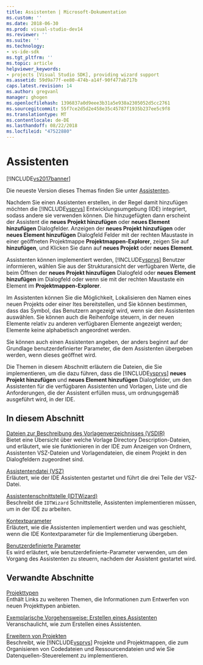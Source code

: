 ```yaml
---
title: Assistenten | Microsoft-Dokumentation
ms.custom: ''
ms.date: 2018-06-30
ms.prod: visual-studio-dev14
ms.reviewer: ''
ms.suite: ''
ms.technology:
- vs-ide-sdk
ms.tgt_pltfrm: ''
ms.topic: article
helpviewer_keywords:
- projects [Visual Studio SDK], providing wizard support
ms.assetid: 59d9a77f-ee80-474b-a14f-90f477ab717b
caps.latest.revision: 14
ms.author: gregvanl
manager: ghogen
ms.openlocfilehash: 1396837a0d9eee3b31a5e938a2305052d5cc2761
ms.sourcegitcommit: 55f7ce2d5d2e458e35c45787f1935b237ee5c9f8
ms.translationtype: MT
ms.contentlocale: de-DE
ms.lasthandoff: 08/22/2018
ms.locfileid: "47522880"
---
```

# <a name="wizards"></a>Assistenten
[!INCLUDE[vs2017banner](../../includes/vs2017banner.md)]

Die neueste Version dieses Themas finden Sie unter [Assistenten](https://docs.microsoft.com/visualstudio/extensibility/internals/wizards).  
  
Nachdem Sie einen Assistenten erstellen, in der Regel damit hinzufügen möchten die [!INCLUDE[vsprvs](../../includes/vsprvs-md.md)] Entwicklungsumgebung (IDE) integriert, sodass andere sie verwenden können. Die hinzugefügten dann erscheint der Assistent die **neues Projekt hinzufügen** oder **neues Element hinzufügen** Dialogfelder. Anzeigen der **neues Projekt hinzufügen** oder **neues Element hinzufügen** Dialogfeld Felder mit der rechten Maustaste in einer geöffneten Projektmappe **Projektmappen-Explorer**, zeigen Sie auf **hinzufügen**, und Klicken Sie dann auf **neues Projekt** oder **neues Element**.  
  
 Assistenten können implementiert werden, [!INCLUDE[vsprvs](../../includes/vsprvs-md.md)] Benutzer informieren, wählen Sie aus der Strukturansicht der verfügbaren Werte, die beim Öffnen der **neues Projekt hinzufügen** Dialogfeld oder **neues Element hinzufügen** im Dialogfeld oder wenn sie mit der rechten Maustaste ein Element im **Projektmappen-Explorer**.  
  
 Im Assistenten können Sie die Möglichkeit, Lokalisieren den Namen eines neuen Projekts oder einer Ites bereitstellen, und Sie können bestimmen, dass das Symbol, das Benutzern angezeigt wird, wenn sie den Assistenten auswählen. Sie können auch die Reihenfolge steuern, in der neuen Elemente relativ zu anderen verfügbaren Elemente angezeigt werden; Elemente keine alphabetisch angeordnet werden.  
  
 Sie können auch einen Assistenten angeben, der anders beginnt auf der Grundlage benutzerdefinierter Parameter, die dem Assistenten übergeben werden, wenn dieses geöffnet wird.  
  
 Die Themen in diesem Abschnitt erläutern die Dateien, die Sie implementieren, um die dazu führen, dass die [!INCLUDE[vsprvs](../../includes/vsprvs-md.md)] **neues Projekt hinzufügen** und **neues Element hinzufügen** Dialogfelder, um den Assistenten für die verfügbaren Assistenten und Vorlagen, Liste und die Anforderungen, die der Assistent erfüllen muss, um ordnungsgemäß ausgeführt wird, in der IDE.  
  
## <a name="in-this-section"></a>In diesem Abschnitt  
 [Dateien zur Beschreibung des Vorlagenverzeichnisses (VSDIR)](../../extensibility/internals/template-directory-description-dot-vsdir-files.md)  
 Bietet eine Übersicht über welche Vorlage Directory Description-Dateien, und erläutert, wie sie funktionieren in der IDE zum Anzeigen von Ordnern, Assistenten VSZ-Dateien und Vorlagendateien, die einem Projekt in den Dialogfeldern zugeordnet sind.  
  
 [Assistentendatei (VSZ)](../../extensibility/internals/wizard-dot-vsz-file.md)  
 Erläutert, wie der IDE Assistenten gestartet und führt die drei Teile der VSZ-Datei.  
  
 [Assistentenschnittstelle (IDTWizard)](../../extensibility/internals/wizard-interface-idtwizard.md)  
 Beschreibt die `IDTWizard` Schnittstelle, Assistenten implementieren müssen, um in der IDE zu arbeiten.  
  
 [Kontextparameter](../../extensibility/internals/context-parameters.md)  
 Erläutert, wie die Assistenten implementiert werden und was geschieht, wenn die IDE Kontextparameter für die Implementierung übergeben.  
  
 [Benutzerdefinierte Parameter](../../extensibility/internals/custom-parameters.md)  
 Es wird erläutert, wie benutzerdefinierte-Parameter verwenden, um den Vorgang des Assistenten zu steuern, nachdem der Assistent gestartet wird.  
  
## <a name="related-sections"></a>Verwandte Abschnitte  
 [Projekttypen](../../extensibility/internals/project-types.md)  
 Enthält Links zu weiteren Themen, die Informationen zum Entwerfen von neuen Projekttypen anbieten.  
  
 [Exemplarische Vorgehensweise: Erstellen eines Assistenten](http://msdn.microsoft.com/library/adb41fe9-fcca-4e87-bf4f-bf2fa68e8b06)  
 Veranschaulicht, wie zum Erstellen eines Assistenten.  
  
 [Erweitern von Projekten](../../extensibility/extending-projects.md)  
 Beschreibt, wie [!INCLUDE[vsprvs](../../includes/vsprvs-md.md)] Projekte und Projektmappen, die zum Organisieren von Codedateien und Ressourcendateien und wie Sie Datenquellen-Steuerelement zu implementieren.

